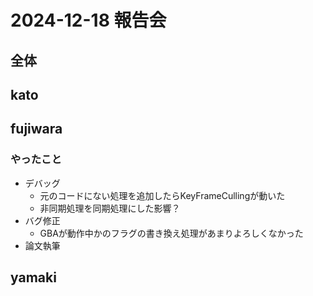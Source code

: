 # 2024-12-18 報告会

## 全体

## kato

## fujiwara

### やったこと

- デバッグ
  - 元のコードにない処理を追加したらKeyFrameCullingが動いた
  - 非同期処理を同期処理にした影響？
- バグ修正
  - GBAが動作中かのフラグの書き換え処理があまりよろしくなかった
- 論文執筆

## yamaki
